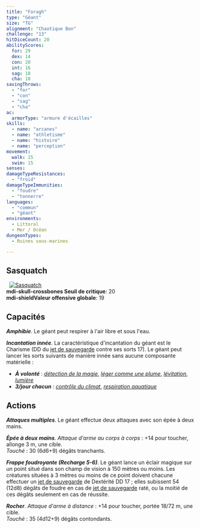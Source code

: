 ```yaml
---
title: "Foragh"
type: "Géant"
size: "TG"
alignment: "Chaotique Bon"
challenge: "13"
hitDiceCount: 20
abilityScores:
  for: 29
  dex: 14
  con: 20
  int: 16
  sag: 18
  cha: 18
savingThrows:
  - "for"
  - "con"
  - "sag"
  - "cha"
ac:
  armorType: "armure d'écailles"
skills:
  - name: "arcanes"
  - name: "athletisme"
  - name: "histoire"
  - name: "perception"
movement:
  walk: 15
  swim: 15
senses:
damageTypeResistances:
  - "froid"
damageTypeImmunities:
  - "foudre"
  - "tonnerre"
languages:
  - "commun"
  - "géant"
environments:
  - Littoral
  - Mer / Océan
dungeonTypes:
  - Ruines sous-marines

---
```

## Sasquatch
&nbsp;
[![Sasquatch](https://www.douaratil.fr/illustrations/geant/sasquatchm.png)](https://www.douaratil.fr/illustrations/geant/sasquatch.jpg)    
**<v-icon>mdi-skull-crossbones</v-icon> Seuil de critique**: 20           
**<v-icon>mdi-shield</v-icon>Valeur offensive globale**: 19 
## Capacités
_**Amphibie**_. Le géant peut respirer à l'air libre et sous l'eau.

_**Incantation innée**_. La caractéristique d'incantation du géant est le Charisme (DD du [jet de sauvegarde](/utiliser-les-caracteristiques/#jets-de-sauvegarde) contre ses sorts 17). Le géant peut lancer les sorts suivants de manière innée sans aucune composante matérielle :
* _**À volonté**_ : [_détection de la magie_](/grimoire/detection-de-la-magie/), [_léger comme une plume_](/grimoire/leger-comme-une-plume/), [_lévitation_](/grimoire/levitation/), [_lumière_](/grimoire/lumiere/)
* _**3/jour chacun**_ : [_contrôle du climat_](/grimoire/controle-du-climat/), [_respiration aquatique_](/grimoire/respiration-aquatique/)

## Actions
_**Attaques multiples**_. Le géant effectue deux attaques avec son épée à deux mains.

_**Épée à deux mains**_. _Attaque d'arme au corps à corps_ : +14 pour toucher, allonge 3 m, une cible.  
_Touché_ : 30 (6d6+9) dégâts tranchants.

_**Frappe foudroyante (Recharge 5-6)**_. Le géant lance un éclair magique sur un point situé dans son champ de vision à 150 mètres ou moins. Les créatures situées à 3 mètres ou moins de ce point doivent chacune effectuer un [jet de sauvegarde](/utiliser-les-caracteristiques/#jets-de-sauvegarde) de Dextérité DD 17 ; elles subissent 54 (12d8) dégâts de foudre en cas de [jet de sauvegarde](/utiliser-les-caracteristiques/#jets-de-sauvegarde) raté, ou la moitié de ces dégâts seulement en cas de réussite.

_**Rocher**_. _Attaque d'arme à distance_ : +14 pour toucher, portée 18/72 m, une cible.  
_Touché_ : 35 (4d12+9) dégâts contondants.

